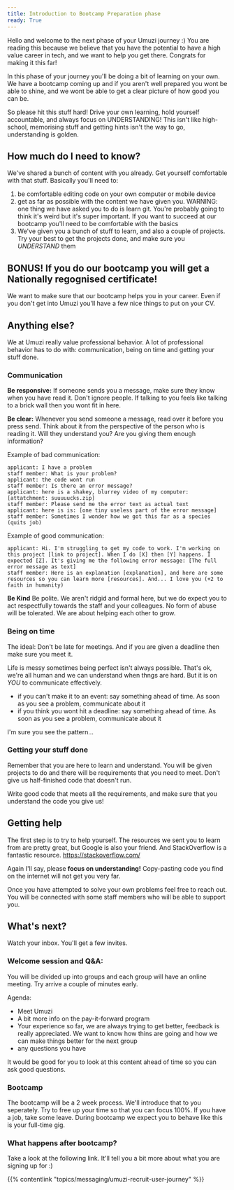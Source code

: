 ```yaml
---
title: Introduction to Bootcamp Preparation phase
ready: True
---
```


Hello and welcome to the next phase of your Umuzi journey :) You are reading this because we believe that you have the potential to have a high value career in tech, and we want to help you get there. Congrats for making it this far!

In this phase of your journey you'll be doing a bit of learning on your own. We have a bootcamp coming up and if you aren't well prepared you wont be able to shine, and we wont be able to get a clear picture of how good you can be.

So please hit this stuff hard! Drive your own learning, hold yourself accountable, and always focus on UNDERSTANDING! This isn't like high-school, memorising stuff and getting hints isn't the way to go, understanding is golden.

## How much do I need to know?

We've shared a bunch of content with you already. Get yourself comfortable with that stuff. Basically you'll need to:

1. be comfortable editing code on your own computer or mobile device
2. get as far as possible with the content we have given you. WARNING: one thing we have asked you to do is learn git. You're probably going to think it's weird but it's super important. If you want to succeed at our bootcamp you'll need to be comfortable with the basics
3. We've given you a bunch of stuff to learn, and also a couple of projects. Try your best to get the projects done, and make sure you _UNDERSTAND_ them

## BONUS! If you do our bootcamp you will get a Nationally regognised certificate!

We want to make sure that our bootcamp helps you in your career. Even if you don't get into Umuzi you'll have a few nice things to put on your CV.

## Anything else?

We at Umuzi really value professional behavior. A lot of professional behavior has to do with: communication, being on time and getting your stuff done.

### Communication

**Be responsive:** If someone sends you a message, make sure they know when you have read it. Don't ignore people. If talking to you feels like talking to a brick wall then you wont fit in here.

**Be clear:** Whenever you send someone a message, read over it before you press send. Think about it from the perspective of the person who is reading it. Will they understand you? Are you giving them enough information?

Example of bad communication:

```
applicant: I have a problem
staff member: What is your problem?
applicant: the code wont run
staff member: Is there an error message?
applicant: here is a shakey, blurrey video of my computer: [attatchment: suuuuucks.zip]
staff member: Please send me the error text as actual text
applicant: here is is: [one tiny useless part of the error message]
staff member: Sometimes I wonder how we got this far as a species (quits job)
```

Example of good communication:

```
applicant: Hi. I'm struggling to get my code to work. I'm working on this project [link to project]. When I do [X] then [Y] happens. I expected [Z]. It's giving me the following error message: [The full error message as text]
staff member: Here is an explanation [explanation], and here are some resources so you can learn more [resources]. And... I love you (+2 to faith in humanity)
```

**Be Kind** Be polite. We aren't ridgid and formal here, but we do expect you to act respectfully towards the staff and your colleagues. No form of abuse will be tolerated. We are about helping each other to grow.

### Being on time

The ideal: Don't be late for meetings. And if you are given a deadline then make sure you meet it.

Life is messy sometimes being perfect isn't always possible. That's ok, we're all human and we can understand when thngs are hard. But it is on _YOU_ to communicate effectively.

- if you can't make it to an event: say something ahead of time. As soon as you see a problem, communicate about it
- if you think you wont hit a deadline: say something ahead of time. As soon as you see a problem, communicate about it

I'm sure you see the pattern...

### Getting your stuff done

Remember that you are here to learn and understand. You will be given projects to do and there will be requirements that you need to meet. Don't give us half-finished code that doesn't run.

Write good code that meets all the requirements, and make sure that you understand the code you give us!

## Getting help

The first step is to try to help yourself. The resources we sent you to learn from are pretty great, but Google is also your friend. And StackOverflow is a fantastic resource. https://stackoverflow.com/

Again I'll say, please **focus on understanding!** Copy-pasting code you find on the internet will not get you very far.

Once you have attempted to solve your own problems feel free to reach out. You will be connected with some staff members who will be able to support you.

## What's next?

Watch your inbox. You'll get a few invites.

### Welcome session and Q&A:

You will be divided up into groups and each group will have an online meeting. Try arrive a couple of minutes early.

Agenda:

- Meet Umuzi
- A bit more info on the pay-it-forward program
- Your experience so far, we are always trying to get better, feedback is really appreciated. We want to know how thins are going and how we can make things better for the next group
- any questions you have

It would be good for you to look at this content ahead of time so you can ask good questions.

### Bootcamp

The bootcamp will be a 2 week process. We'll introduce that to you seperately. Try to free up your time so that you can focus 100%. If you have a job, take some leave. During bootcamp we expect you to behave like this is your full-time gig.

### What happens after bootcamp?

Take a look at the following link. It'll tell you a bit more about what you are signing up for :)

{{% contentlink "topics/messaging/umuzi-recruit-user-journey" %}}
